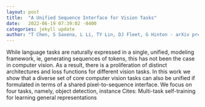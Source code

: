 ```yaml
---
layout: post
title:  "A Unified Sequence Interface for Vision Tasks"
date:   2022-06-19 07:39:02 -0400
categories: jekyll update
author: "T Chen, S Saxena, L Li, TY Lin, DJ Fleet, G Hinton - arXiv preprint arXiv:2206.07669, 2022"
---
```

While language tasks are naturally expressed in a single, unified, modeling framework, ie, generating sequences of tokens, this has not been the case in computer vision. As a result, there is a proliferation of distinct architectures and loss functions for different vision tasks. In this work we show that a diverse set of  core  computer vision tasks can also be unified if formulated in terms of a shared pixel-to-sequence interface. We focus on four tasks, namely, object detection, instance  Cites: Multi-task self-training for learning general representations